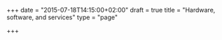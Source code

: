 +++
date = "2015-07-18T14:15:00+02:00"
draft = true
title = "Hardware, software, and services"
type = "page"

+++
